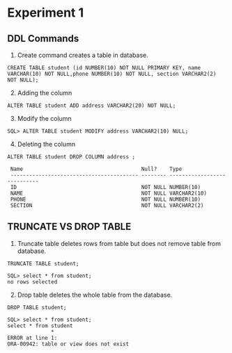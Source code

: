 # Experiment 1

## DDL Commands
1. Create command creates a table in database.

```mysql
CREATE TABLE student (id NUMBER(10) NOT NULL PRIMARY KEY, name VARCHAR(10) NOT NULL,phone NUMBER(10) NOT NULL, section VARCHAR2(2) NOT NULL);
```

2. Adding the column
```mysql
ALTER TABLE student ADD address VARCHAR2(20) NOT NULL;
```

3. Modify the column
```mysql
SQL> ALTER TABLE student MODIFY address VARCHAR2(10) NULL;
```

4. Deleting the column
```mysql
ALTER TABLE student DROP COLUMN address ;
```

```text
 Name                                      Null?    Type
 ----------------------------------------- -------- ----------------------------
 ID                                        NOT NULL NUMBER(10)
 NAME                                      NOT NULL VARCHAR2(10)
 PHONE                                     NOT NULL NUMBER(10)
 SECTION                                   NOT NULL VARCHAR2(2)
```


## TRUNCATE VS DROP TABLE

1. Truncate table deletes rows from table but does not remove table from database.

```mysql
TRUNCATE TABLE student;
```

```text
SQL> select * from student;
no rows selected
```

2. Drop table deletes the whole table from the database.


```mysql
DROP TABLE student;
```

```text
SQL> select * from student;
select * from student
              *
ERROR at line 1:
ORA-00942: table or view does not exist
```
